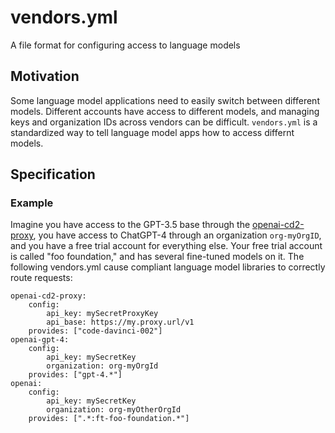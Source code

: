 # vendors.yml
A file format for configuring access to language models

## Motivation

Some language model applications need to easily switch between different models. Different accounts have access to different models, and managing keys and organization IDs across vendors can be difficult. `vendors.yml` is a standardized way to tell language model apps how to access differnt models.

## Specification

### Example

Imagine you have access to the GPT-3.5 base through the [openai-cd2-proxy](https://github.com/cosmicoptima/openai-cd2-proxy), you have access to ChatGPT-4 through an organization `org-myOrgID`, and you have a free trial account for everything else. Your free trial account is called "foo foundation," and has several fine-tuned models on it. The following vendors.yml cause compliant language model libraries to correctly route requests:

```
openai-cd2-proxy:
    config:
        api_key: mySecretProxyKey
        api_base: https://my.proxy.url/v1
    provides: ["code-davinci-002"]
openai-gpt-4:
    config:
        api_key: mySecretKey
        organization: org-myOrgId
    provides: ["gpt-4.*"]
openai:
    config:
        api_key: mySecretKey
        organization: org-myOtherOrgId
    provides: [".*:ft-foo-foundation.*"]
```
